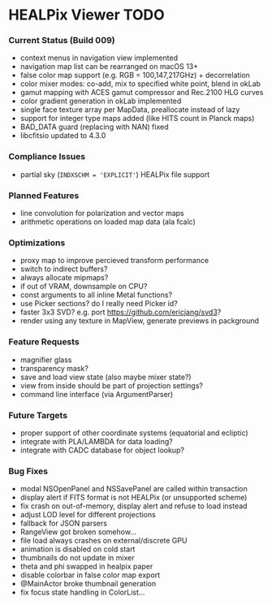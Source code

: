 # HEALPix Viewer TODO

### Current Status (Build 009)

- context menus in navigation view implemented
- navigation map list can be rearranged on macOS 13+
- false color map support (e.g. RGB = 100,147,217GHz) + decorrelation
- color mixer modes: co-add, mix to specified white point, blend in okLab
- gamut mapping with ACES gamut compressor and Rec.2100 HLG curves
- color gradient generation in okLab implemented
- single face texture array per MapData, preallocate instead of lazy
- support for integer type maps added (like HITS count in Planck maps)
- BAD_DATA guard (replacing with NAN) fixed
- libcfitsio updated to 4.3.0

### Compliance Issues

- partial sky (`INDXSCHM = 'EXPLICIT'`) HEALPix file support

### Planned Features

- line convolution for polarization and vector maps
- arithmetic operations on loaded map data (ala fcalc)

### Optimizations

- proxy map to improve percieved transform performance
- switch to indirect buffers?
- always allocate mipmaps?
- if out of VRAM, downsample on CPU?
- const arguments to all inline Metal functions?
- use Picker sections? do I really need Picker id?
- faster 3x3 SVD? e.g. port https://github.com/ericjang/svd3?
- render using any texture in MapView, generate previews in packground

### Feature Requests

- magnifier glass
- transparency mask?
- save and load view state (also maybe mixer state?)
- view from inside should be part of projection settings?
- command line interface (via ArgumentParser)

### Future Targets

- proper support of other coordinate systems (equatorial and ecliptic)
- integrate with PLA/LAMBDA for data loading?
- integrate with CADC database for object lookup?

### Bug Fixes

- modal NSOpenPanel and NSSavePanel are called within transaction
- display alert if FITS format is not HEALPix (or unsupported scheme)
- fix crash on out-of-memory, display alert and refuse to load instead
- adjust LOD level for different projections
- fallback for JSON parsers
- RangeView got broken somehow...
- file load always crashes on external/discrete GPU
- animation is disabled on cold start
- thumbnails do not update in mixer
- theta and phi swapped in healpix paper
- disable colorbar in false color map export
- @MainActor broke thumbnail generation
- fix focus state handling in ColorList...
